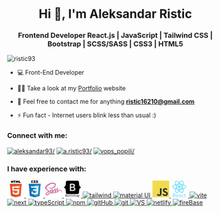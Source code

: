 <h1 align="center">Hi 👋, I'm Aleksandar Ristic</h1>
<h3 align="center">Frontend Developer React.js | JavaScript | Tailwind CSS |  Bootstrap | SCSS/SASS | CSS3 | HTML5</h3>

<p align="left"> <img src="https://komarev.com/ghpvc/?username=ristic93&label=Profile%20views&color=0e75b6&style=flat" alt="ristic93" /> </p>

- 💻 Front-End Developer

- 👨‍💻 Take a look at my [Portfolio](https://portfolio-ristic93.netlify.app/) website  

- 💬 Feel free to contact me for anything **ristic16210@gmail.com**

- ⚡ Fun fact - Internet users blink less than usual :)

<h3 align="left">Connect with me:</h3>
<p align="left">
<a href="https://linkedin.com/in/aleksandar93/" target="blank"><img align="center" src="https://raw.githubusercontent.com/rahuldkjain/github-profile-readme-generator/master/src/images/icons/Social/linked-in-alt.svg" alt="aleksandar93/" height="30" width="40" /></a>
<a href="https://fb.com/a.ristic93/" target="blank"><img align="center" src="https://raw.githubusercontent.com/rahuldkjain/github-profile-readme-generator/master/src/images/icons/Social/facebook.svg" alt="a.ristic93/" height="30" width="40" /></a>
<a href="https://instagram.com/vops_popili/" target="blank"><img align="center" src="https://raw.githubusercontent.com/rahuldkjain/github-profile-readme-generator/master/src/images/icons/Social/instagram.svg" alt="vops_popili/" height="30" width="40" /></a>
</p>

<h3 align="left">I have experience with:</h3>
<p align="left"> 
  <a href="https://www.w3.org/html/" target="_blank" rel="noreferrer"> <img src="https://raw.githubusercontent.com/devicons/devicon/master/icons/html5/html5-original-wordmark.svg" alt="html5" width="40" height="40"/> </a>
  <a href="https://www.w3schools.com/css/" target="_blank" rel="noreferrer"> <img src="https://raw.githubusercontent.com/devicons/devicon/master/icons/css3/css3-original-wordmark.svg" alt="css3" width="40" height="40"/> </a> 
  <a href="https://sass-lang.com" target="_blank" rel="noreferrer"> <img src="https://raw.githubusercontent.com/devicons/devicon/master/icons/sass/sass-original.svg" alt="sass" width="40" height="40"/> </a> 
  <a href="https://getbootstrap.com" target="_blank" rel="noreferrer"> <img src="https://raw.githubusercontent.com/devicons/devicon/master/icons/bootstrap/bootstrap-plain-wordmark.svg" alt="bootstrap" width="40" height="40"/> </a> 
  <a href="https://tailwindcss.com/" target="_blank" rel="noreferrer"> <img src="https://www.vectorlogo.zone/logos/tailwindcss/tailwindcss-icon.svg" alt="tailwind" width="40" height="40"/> </a>
  <a href="https://mui.com/" target="_blank" rel="noreferrer"> <img src="https://v4.material-ui.com/static/logo.png" alt="material UI" width="40" height="40"/> </a> 
  <a href="https://developer.mozilla.org/en-US/docs/Web/JavaScript" target="_blank" rel="noreferrer"> <img src="https://raw.githubusercontent.com/devicons/devicon/master/icons/javascript/javascript-original.svg" alt="javascript" width="40" height="40"/> </a> 
  <a href="https://reactjs.org/" target="_blank" rel="noreferrer"> <img src="https://raw.githubusercontent.com/devicons/devicon/master/icons/react/react-original-wordmark.svg" alt="react" width="40" height="40"/> </a> 
  <a href="https://vitejs.dev/" target="_blank" rel="noreferrer"> <img src="https://cdn.worldvectorlogo.com/logos/vitejs.svg" alt="vite" width="40" height="40"/> </a> 
   <a href="https://nextjs.org/" target="_blank" rel="noreferrer"> <img src="https://www.rlogical.com/wp-content/uploads/2021/08/Rlogical-Blog-Images-thumbnail.png" alt="next" width="40" height="40"/> </a>
  <a href="https://www.typescriptlang.org/" target="_blank" rel="noreferrer"> <img src="https://icons.veryicon.com/png/o/business/vscode-program-item-icon/typescript-def.png" alt="typeScript" width="40" height="40"/> </a>
   <a href="https://www.npmjs.com/" target="_blank" rel="noreferrer"> <img src="https://www.vectorlogo.zone/logos/npmjs/npmjs-ar21.svg" alt="npm" width="40" height="40"/> </a>
  <a href="https://github.com/" target="_blank" rel="noreferrer"> <img src="https://www.svgrepo.com/show/35001/github.svg" alt="gitHub" width="40" height="40"/> </a> 
  <a href="https://git-scm.com/" target="_blank" rel="noreferrer"> <img src="https://upload.wikimedia.org/wikipedia/commons/thumb/3/3f/Git_icon.svg/2048px-Git_icon.svg.png" alt="git" width="40" height="40"/> </a> 
  <a href="https://code.visualstudio.com/" target="_blank" rel="noreferrer"> <img src="https://upload.wikimedia.org/wikipedia/commons/thumb/9/9a/Visual_Studio_Code_1.35_icon.svg/2048px-Visual_Studio_Code_1.35_icon.svg.png" alt="VS" width="40" height="40"/> </a> 
  <a href="https://www.netlify.com/" target="_blank" rel="noreferrer"> <img src="https://cdn.iconscout.com/icon/free/png-256/netlify-3628945-3030170.png" alt="netlify" width="40" height="40"/> </a> 
  <a href="https://firebase.google.com/" target="_blank" rel="noreferrer"> <img src="https://firebase.google.com/static/downloads/brand-guidelines/PNG/logo-logomark.png" alt="fireBase" width="40" height="40"/> </a> 
</p>

<!---
ristic93/ristic93 is a ✨ special ✨ repository because its `README.md` (this file) appears on your GitHub profile.
You can click the Preview link to take a look at your changes.
--->

